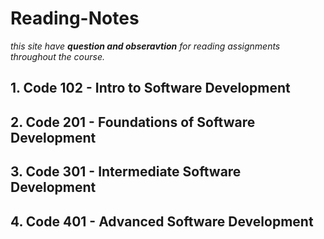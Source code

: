 # Reading-Notes
*this site have **question and obseravtion** for reading assignments throughout the course.*

<!-- hidden comment -->
## 1. Code 102 - Intro to Software Development

## 2. Code 201 - Foundations of Software Development

## 3. Code 301 - Intermediate Software Development

## 4. Code 401 - Advanced Software Development
